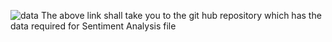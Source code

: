 ![data](https://github.com/udacity/deep-learning-v2-pytorch/tree/master/sentiment-rnn/data) 
The above link shall take you to the git hub repository which has the data required for Sentiment Analysis file
